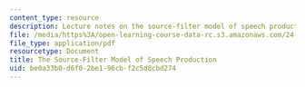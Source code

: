 ```yaml
---
content_type: resource
description: Lecture notes on the source-filter model of speech production.
file: /media/https%3A/open-learning-course-data-rc.s3.amazonaws.com/24-910-topics-in-linguistic-theory-laboratory-phonology-spring-2007/be0a33b0d6f02be196cbf2c5d8cbd274_lec3_src_filterb.pdf
file_type: application/pdf
resourcetype: Document
title: The Source-Filter Model of Speech Production
uid: be0a33b0-d6f0-2be1-96cb-f2c5d8cbd274
---
```

